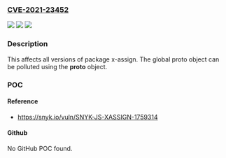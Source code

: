 ### [CVE-2021-23452](https://cve.mitre.org/cgi-bin/cvename.cgi?name=CVE-2021-23452)
![](https://img.shields.io/static/v1?label=Product&message=x-assign&color=blue)
![](https://img.shields.io/static/v1?label=Version&message=%3E%3D%200%20&color=brighgreen)
![](https://img.shields.io/static/v1?label=Vulnerability&message=Prototype%20Pollution&color=brighgreen)

### Description

This affects all versions of package x-assign. The global proto object can be polluted using the __proto__ object.

### POC

#### Reference
- https://snyk.io/vuln/SNYK-JS-XASSIGN-1759314

#### Github
No GitHub POC found.

